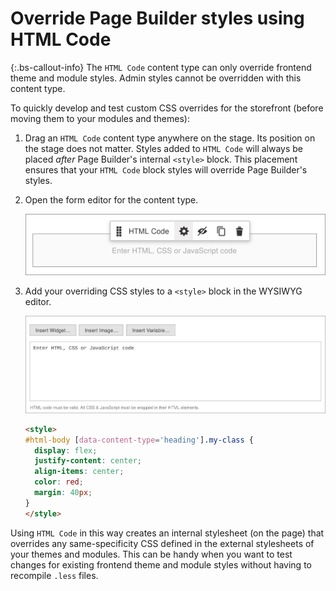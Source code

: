 # Override Page Builder styles using HTML Code

{:.bs-callout-info}
The `HTML Code` content type can only override frontend theme and module styles. Admin styles cannot be overridden with this content type.

To quickly develop and test custom CSS overrides for the storefront (before moving them to your modules and themes):

1. Drag an `HTML Code` content type anywhere on the stage. Its position on the stage does not matter. Styles added to `HTML Code` will always be placed _after_ Page Builder's internal `<style>` block. This placement ensures that your `HTML Code` block styles will override Page Builder's styles.

1. Open the form editor for the content type.

   ![CSS selector override pattern](../images/pagebuilder-html-code-editor.svg)

1. Add your overriding CSS styles to a `<style>` block in the WYSIWYG editor.

   ![CSS selector override pattern](../images/pagebuilder-html-code-wysiwyg.svg)

    ```html
    <style>
    #html-body [data-content-type='heading'].my-class {
      display: flex;
      justify-content: center;
      align-items: center;
      color: red;
      margin: 40px;
    }
    </style>
    ```

Using `HTML Code` in this way creates an internal stylesheet (on the page) that overrides any same-specificity CSS defined in the external stylesheets of your themes and modules. This can be handy when you want to test changes for existing frontend theme and module styles without having to recompile `.less` files.
